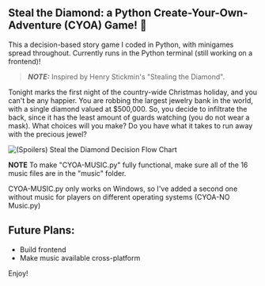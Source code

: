 ## Steal the Diamond: a Python Create-Your-Own-Adventure (CYOA) Game! 💎

This a decision-based story game I coded in Python, with minigames spread throughout. Currently runs in the Python terminal (still working on a frontend)!

> **_NOTE:_** Inspired by Henry Stickmin's "Stealing the Diamond".

Tonight marks the first night of the country-wide Christmas holiday, and you can't be any happier. You are robbing the largest jewelry bank in the world, with a single diamond valued at $500,000. So, you decide to infiltrate the back, since it has the least amount of guards watching (you do not wear a mask). What choices will you make? Do you have what it takes to run away with the precious jewel?

![(Spoilers) Steal the Diamond Decision Flow Chart](CYOA-Flow_Chart.png)

**NOTE**
To make "CYOA-MUSIC.py" fully functional, make sure all of the 16 music files are in the "music" folder.

CYOA-MUSIC.py only works on Windows, so I've added a second one without music for players on different operating
systems (CYOA-NO Music.py)

## Future Plans:

- Build frontend
- Make music available cross-platform

Enjoy!
